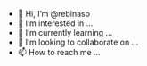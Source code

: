 - 👋 Hi, I’m @rebinaso
- 👀 I’m interested in ...
- 🌱 I’m currently learning ...
- 💞️ I’m looking to collaborate on ...
- 📫 How to reach me ...

<!---
rebinaso/rebinaso is a ✨ special ✨ repository because its `README.md` (this file) appears on your GitHub profile.
You can click the Preview link to take a look at your changes.
--->
